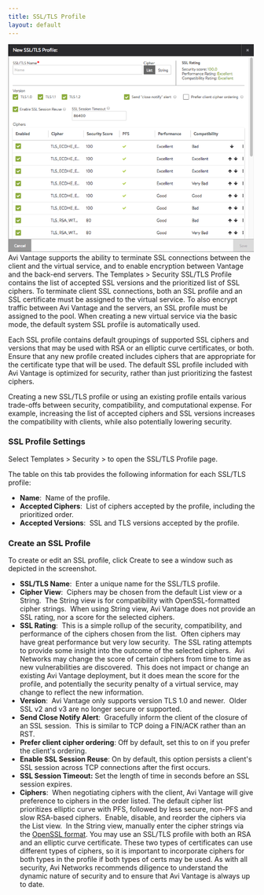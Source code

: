 ```yaml
---
title: SSL/TLS Profile
layout: default
---
```

<a href="img/Screen-Shot-2017-02-14-at-3.39.49-PM.png"><img class="alignright wp-image-24298" src="img/Screen-Shot-2017-02-14-at-3.39.49-PM.png" alt="Screen Shot 2017-02-14 at 3.39.49 PM" width="500" height="423"></a>Avi Vantage supports the ability to terminate SSL connections between the client and the virtual service, and to enable encryption between Vantage and the back-end servers. The Templates > Security SSL/TLS Profile contains the list of accepted SSL versions and the prioritized list of SSL ciphers. To terminate client SSL connections, both an SSL profile and an SSL certificate must be assigned to the virtual service. To also encrypt traffic between Avi Vantage and the servers, an SSL profile must be assigned to the pool. When creating a new virtual service via the basic mode, the default system SSL profile is automatically used.

Each SSL profile contains default groupings of supported SSL ciphers and versions that may be used with RSA or an elliptic curve certificates, or both. Ensure that any new profile created includes ciphers that are appropriate for the certificate type that will be used. The default SSL profile included with Avi Vantage is optimized for security, rather than just prioritizing the fastest ciphers.

Creating a new SSL/TLS profile or using an existing profile entails various trade-offs between security, compatibility, and computational expense. For example, increasing the list of accepted ciphers and SSL versions increases the compatibility with clients, while also potentially lowering security.

### SSL Profile Settings

Select Templates > Security > to open the SSL/TLS Profile page.

The table on this tab provides the following information for each SSL/TLS profile:

* **Name**:  Name of the profile.
* **Accepted Ciphers**:  List of ciphers accepted by the profile, including the prioritized order.
* **Accepted Versions**:  SSL and TLS versions accepted by the profile. 

### Create an SSL Profile

To create or edit an SSL profile, click Create to see a window such as depicted in the screenshot.

* **SSL/TLS Name**:  Enter a unique name for the SSL/TLS profile.
* **Cipher View**:  Ciphers may be chosen from the default List view or a String.  The String view is for compatibility with OpenSSL-formatted cipher strings.  When using String view, Avi Vantage does not provide an SSL rating, nor a score for the selected ciphers.
* **SSL Rating**:  This is a simple rollup of the security, compatibility, and performance of the ciphers chosen from the list.  Often ciphers may have great performance but very low security.  The SSL rating attempts to provide some insight into the outcome of the selected ciphers.  Avi Networks may change the score of certain ciphers from time to time as new vulnerabilities are discovered.  This does not impact or change an existing Avi Vantage deployment, but it does mean the score for the profile, and potentially the security penalty of a virtual service, may change to reflect the new information.
* **Version**:  Avi Vantage only supports version TLS 1.0 and newer.  Older SSL v2 and v3 are no longer secure or supported.
* **Send Close Notify Alert**:  Gracefully inform the client of the closure of an SSL session.  This is similar to TCP doing a FIN/ACK rather than an RST.
* **Prefer client cipher ordering**: Off by default, set this to on if you prefer the client's ordering.
* **Enable SSL Session Reuse**: On by default, this option persists a client's SSL session across TCP connections after the first occurs.
* **SSL Session Timeout:** Set the length of time in seconds before an SSL session expires.
* **Ciphers**:  When negotiating ciphers with the client, Avi Vantage will give preference to ciphers in the order listed. The default cipher list prioritizes elliptic curve with PFS, followed by less secure, non-PFS and slow RSA-based ciphers.  Enable, disable, and reorder the ciphers via the List view.  In the String view, manually enter the cipher strings via the <a href="https://www.openssl.org/docs/manmaster/apps/ciphers.html">OpenSSL format</a>. You may use an SSL/TLS profile with both an RSA and an elliptic curve certificate. These two types of certificates can use different types of ciphers, so it is important to incorporate ciphers for both types in the profile if both types of certs may be used. As with all security, Avi Networks recommends diligence to understand the dynamic nature of security and to ensure that Avi Vantage is always up to date.
